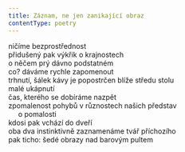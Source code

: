 ```yaml
---
title: Záznam, ne jen zanikající obraz
contentType: poetry
---
```


<section>

ničíme bezprostřednost  
přidušený pak výkřik o krajnostech  
o něčem prý dávno podstatném  
co? dáváme rychle zapomenout  
trhnutí, šálek kávy je popostrčen blíže středu stolu  
malé ukápnutí  
čas, kterého se dobíráme nazpět  
zpomalenost pohybů v různostech našich představ  
     o pomalosti  
kdosi pak vchází do dveří  
oba dva instinktivně zaznamenáme tvář příchozího  
pak ticho: šedé obrazy nad barovým pultem

</section>
